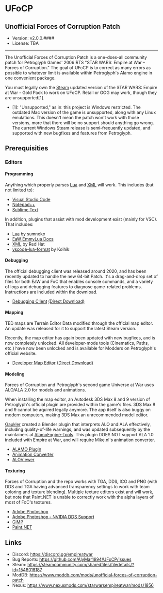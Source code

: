# UFoCP
## Unofficial Forces of Corruption Patch
- Version: v2.0.0.####
- License: TBA
---
The Unofficial Forces of Corruption Patch is a one-does-all community patch for Petroglyph Games' 2006 RTS "STAR WARS: Empire at War – Forces of Corruption."  The goal of UFoCP is to correct as many errors as possible to whatever limit is available within Petroglyph's Alamo engine in one convenient package.

You must legally own the [Steam](https://store.steampowered.com/app/32470/STAR_WARS_Empire_at_War__Gold_Pack/) updated version of the STAR WARS: Empire at War - Gold Pack to work on UFoCP.  Retail or GOG may work, though they are unsupported[1].

* [1]: "Unsupported," as in: this project is Windows restricted.  The outdated Mac version of the game is unsupported, along with any Linux emulations.  This doesn't mean the patch won't work with those versions, more that there will be no support should anything go wrong.  The current Windows Steam release is semi-frequently updated, and supported with new bugfixes and features from Petroglyph.

## Prerequisities
### Editors
#### Programming
Anything which properly parses [Lua](https://www.lua.org/) and [XML](https://www.w3.org/xml) will work.  This includes (but not limited to):
- [Visual Studio Code](https://code.visualstudio.com/)
- [Notepad++](https://notepad-plus-plus.org/)
- [Sublime Text](https://www.sublimetext.com/)

In addition, plugins that assist with mod development exist (mainly for VSC).  That includes:
- [Lua](https://marketplace.visualstudio.com/items?itemName=sumneko.lua) by sumneko
- [EaW EmmyLua Docs](https://github.com/AlamoEngine-Tools/eaw-emmyluadoc)
- [XML](https://marketplace.visualstudio.com/items?itemName=redhat.vscode-xml) by Red Hat
- [vscode-lua-format](https://marketplace.visualstudio.com/items?itemName=Koihik.vscode-lua-format) by Koihik

#### Debugging
The official debugging client was released around 2020, and has been recently updated to handle the new 64-bit Patch.  It's a drag-and-drop set of files for both EaW and FoC that enables console commands, and a variety of logs and debugging features to diagnose game-related problems.  Instructions are included within the download.
- [Debugging Client](https://www.petroglyphgames.com/eawmodtool/) [(Direct Download)](http://www.petroglyphgames.com/eawmodtool/EAW_FOC_Debug_Kit_64.zip)

#### Mapping
TED maps are Terrain Editor Data modified through the official map editor.  An update was released for it to support the latest Steam version.

Recently, the map editor has again been updated with new bugfixes, and is now completely unlocked.  All developer-mode tools (Cinematics, Paths, etc.) have now been unlocked and is available for Modders on Petroglyph's official website.
- [Developer Map Editor](http://www.petroglyphgames.com/eawmodtool/) [(Direct Download)](https://www.petroglyphgames.com/eawmodtool/FOCMapEditor.msi)

#### Modeling
Forces of Corruption and Petroglyph's second game Universe at War uses ALO/ALA 2.0 for models and animations.

When installing the map editor, an Autodesk 3DS Max 8 and 9 version of Petroglyph's official plugin are provided within the game's files.  3DS Max 8 and 9 cannot be aquired legally anymore.  The app itself is also buggy on modern computers, making 3DS Max an unrecommended model editor.

[Gaukler](https://github.com/Gaukler) created a Blender plugin that interprets ALO and ALA effectively, including quality-of-life warnings, and was updated subsequently by the maintainers at [AlamoEngine-Tools](https://github.com/AlamoEngine-Tools).  This plugin DOES NOT support ALA 1.0 included with Empire at War, and will require Mike.nl's animation converter.
- [ALAMO Plugin](https://github.com/AlamoEngine-Tools/Mirror-Blender-Alamo-Plugin)
- [Animation Converter](https://modtools.petrolution.net/tools/AnimationConverter)
- [ALOViewer](https://github.com/gryttr/alo-viewer)

#### Texturing
Forces of Corruption and the repo works with TGA, DDS, ICO and PNG (with DDS and TGA having advanced transparency settings to work with team coloring and texture blending).  Multiple texture editors exist and will work, but note that Paint.NET is unable to correctly work with the alpha layers of most of FoC's textures.
- [Adobe Photoshop](https://www.adobe.com/products/photoshop.html)
- [Adobe Photoshop - NVIDIA DDS Support](https://developer.nvidia.com/nvidia-texture-tools-exporter)
- [GIMP](https://www.gimp.org/)
- [Paint.NET](https://www.getpaint.net/)

## Links
- Discord: https://discord.gg/empireatwar
- Bug Reports: https://github.com/AlyMar1994/UFoCP/issues
- Steam: https://steamcommunity.com/sharedfiles/filedetails/?id=1548018187
- ModDB: https://www.moddb.com/mods/unofficial-forces-of-corruption-patch
- Nexus: https://www.nexusmods.com/starwarsempireatwar/mods/1856
